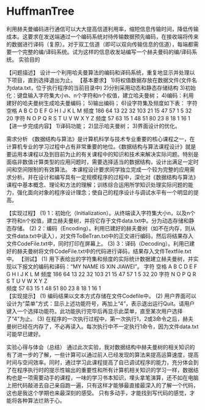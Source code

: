 # HuffmanTree

利用赫夫曼编码进行通信可以大大提高信道利用率，缩短信息传输时间，降低传输成本。这要求在发送端通过一个编码系统对待传输数据预先编码，在接收端将传来的数据进行译码（复原）。对于双工信道（即可以双向传输信息的信道），每端都需要一个完整的编/译码系统。试为这样的信息收发站编写一个赫夫曼码的编/译码系统。
实验目的

【问题描述】 
设计一个利用哈夫曼算法的编码和译码系统，重复地显示并处理以下项目，直到选择退出为止。 
【基本要求】
1)将权值数据存放在数据文件(文件名为data.txt，位于执行程序的当前目录中)
2)分别采用动态和静态存储结构 
3)初始化：键盘输入字符集大小n、n个字符和n个权值，建立哈夫曼树；
4)编码：利用建好的哈夫曼树生成哈夫曼编码；
5)输出编码；
6)设字符集及频度如下表：
字符 空格 A B C D E F G H I J K L M
频度 186 64 13 22 32 103 21 15 47 57 1 5 32 20
字符 N O P Q R S T U V W X Y Z 
频度 57 63 15 1 48 51 80 23 8 18 1 16 1 
【进一步完成内容】
1)译码功能；
2)显示哈夫曼树；
3)界面设计的优化。
 

需求分析
《数据结构与算法》是计算机科学与技术专业重要的核心课程之一，在计算机专业的学习过程中占有非常重要的地位。《数据结构与算法课程设计》就是要运用本课程以及到目前为止的有关课程中的知识和技术来解决实际问题。特别是面临非数值计算类型的应用问题时，需要选择适当的数据结构，设计出满足一定时间和空间限制的有效算法。
本课程设计要求同学独立完成一个较为完整的应用需求分析。并在设计和编写具有一定规模程序的过程中，深化对《数据结构与算法》课程中基本概念、理论和方法的理解；训练综合运用所学知识处理实际问题的能力，强化面向对象的程序设计理念；使自己的程序设计与调试水平有一个明显的提高。 

【实现过程】
(1) 1：初始化（Initialization）。从终端读入字符集大小n，以及n个字符和n个权值，建立赫夫曼树，并将它存于文件data.txt中。分为动态存储和静态存储。
(2) 2：编码（Encoding）。利用已建好的赫夫曼树（如不在内存，则从文件data.txt中读入），对文件ToBeTran.txt中的正文进行编码，然后将结果存入文件CodeFile.txt中，同时打印在屏幕上。
(3) 3：译码（Decoding）。利用已建好的赫夫曼树将文件CodeFile.txt中的代码进行译码，结果存入文件Textfile.txt中。
【测试】
(1) 用下表给出的字符集和频度的实际统计数据建立赫夫曼树，并实现以下报文的编码和译码：“MY NAME IS XIN JIAWEI”。
字符	空格	A	B	C	D	E	F	G	H	I	J	K	L	M
频度	186	64	13	22	32	103	21	15	47	57	1	5	32	20
字符	N	O	P	Q	R	S	T	U	V	W	X	Y	Z	
频度	57	63	15	1	48	51	80	23	8	18	1	16	1	
【实现提示】
(1) 编码结果以文本方式存储在文件Codefile中。
(2) 用户界面可以设计为“菜单”方式：显示上述功能符号，再加上“4”，表示退出运行Quit。请用户键入一个选择功能符。此功能执行完毕后再显示此菜单，直至某次用户选择了“4”为止。
(3) 在程序的一次执行过程中，第一次执行1，2或3命令之后，赫夫曼树已经在内存了，不必再读入。每次执行中不一定执行1命令，因为文件data.txt可能早已建好。


实验心得与体会（总结）
通过此次实验，我对数据结构中赫夫曼树的相关知识的有了进一步的了解，一些计算可以通过前人已经发现的算法来提高运算速度，提高时间与空间效率。同时，通过学习此课程提高了自已调试程序的能力，充分体会到了在程序执行时的提示性输出的重要性和所有计算机相关知识的学习一样，数据结构也是一项需要动手的课程，一味的学习书本知识，埋头拿笔演算，还不如在电脑上把代码敲进去自己亲自跑一遍，只有这样才能够最直接最深入的了解一个代码，这也是我这个学期也来最深刻的感受。
只有多动手，才能找到写代码的感觉，才能将各种算法烂熟于心。

